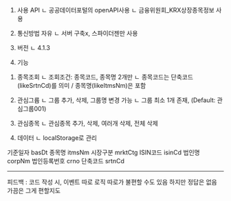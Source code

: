 1. 사용 API
  ㄴ 공공데이터포털의 openAPI사용
  ㄴ 금융위원회_KRX상장종목정보 사용

2. 통신방법 자유
  ㄴ 서버 구축x, 스파이더젠만 사용

3. 버전
  ㄴ 4.1.3

4. 기능

  1) 종목조회
    ㄴ 조회조건: 종목코드, 종목명 2개만
    ㄴ 종목코드는 단축코드(likeSrtnCd)를 의미 / 종목명(likeItmsNm)은 포함

  2) 관심그륩
    ㄴ 그룹 추가, 삭제, 그룹명 변경 가능
    ㄴ 그룹 최소 1개 존재, (Default: 관심그룹001)

  3) 관심종목
    ㄴ 관심종목 추가, 삭제, 여러개 삭제, 전체 삭제

  4) 데이터
    ㄴ localStorage로 관리

기준일자 basDt
종목명 itmsNm
시장구분 mrktCtg
ISIN코드 isinCd
법인명 corpNm
법인등록번호 crno
단축코드 srtnCd

--------------
피드백 : 
코드 작성 시, 이벤트 따로 로직 따로가 불편할 수도 있음
하지만 정답은 없음 가끔은 그게 편할지도 
